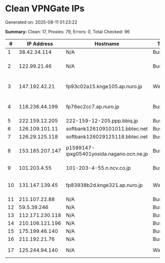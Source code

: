 # Clean VPNGate IPs
Generated on: 2025-08-11 01:23:22

**Summary:** Clean: 17, Proxies: 79, Errors: 0, Total Checked: 96

| # | IP Address | Hostname | Type | Country | Provider |
|---|------------|----------|------|---------|----------|
| 1 | 38.42.34.114 | N/A | Business | US | Starry, Inc. |
| 2 | 122.99.21.46 | N/A | Business | TW | Hoshin Multimedia Center Inc. |
| 3 | 147.192.42.21 | fp93c02a15.knge105.ap.nuro.jp | Wireless | JP | Sony Network Communications Inc. |
| 4 | 118.236.44.199 | fp76ec2cc7.ap.nuro.jp | Business | JP | Sony Network Communications Inc. |
| 5 | 222.159.12.205 | 222-159-12-205.ppp.bbiq.jp | Business | JP | QTnet,Inc. |
| 6 | 126.109.101.11 | softbank126109101011.bbtec.net | Business | JP | SoftBank Corp. |
| 7 | 126.29.125.118 | softbank126029125118.bbtec.net | Business | JP | SoftBank Corp. |
| 8 | 153.185.207.147 | p1599147-ipxg05401yosida.nagano.ocn.ne.jp | Business | JP | NTT Communications Corporation |
| 9 | 101.203.4.55 | 101-203-4-55.n.ncv.co.jp | Business | JP | Newmedia Corporation |
| 10 | 131.147.139.45 | fp83938b2d.knge321.ap.nuro.jp | Wireless | JP | Sony Network Communications Inc. |
| 11 | 211.107.22.88 | N/A | Business | KR | Korea Telecom |
| 12 | 59.5.39.246 | N/A | Business | KR | Korea Telecom |
| 13 | 112.171.230.118 | N/A | Business | KR | Korea Telecom |
| 14 | 210.106.121.196 | N/A | Business | KR | Korea Telecom |
| 15 | 175.199.46.140 | N/A | Business | KR | Korea Telecom |
| 16 | 211.192.21.76 | N/A | Business | KR | Korea Telecom |
| 17 | 125.244.94.140 | N/A | Wireless | KR | DACOM-PUBNETPLUS |
